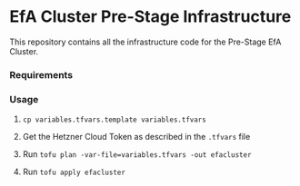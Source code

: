 # EfA Cluster Pre-Stage Infrastructure

This repository contains all the infrastructure code for the Pre-Stage EfA Cluster.

### Requirements

### Usage

1. `cp variables.tfvars.template variables.tfvars`

2. Get the Hetzner Cloud Token as described in the `.tfvars` file

3. Run `tofu plan -var-file=variables.tfvars -out efacluster`

4. Run `tofu apply efacluster`
